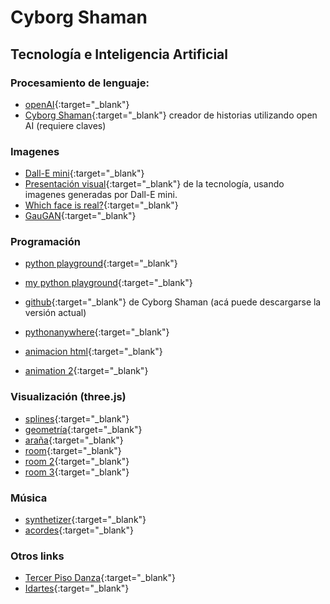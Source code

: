 # Cyborg Shaman

## Tecnología e Inteligencia Artificial

### Procesamiento de lenguaje:
- [openAI](https://openai.com/api){:target="_blank"}
- [Cyborg Shaman](https://cyborgshaman.pythonanywhere.com){:target="_blank"} creador de historias utilizando open AI (requiere claves)

[//]: # (comments are strange here...)

### Imagenes
- [Dall-E mini](https://huggingface.co/spaces/dalle-mini/dalle-mini){:target="_blank"}
- [Presentación visual](https://cyborgshaman.pythonanywhere.com/presentation){:target="_blank"} de la tecnología, usando imagenes generadas por Dall-E mini.
- [Which face is real?](https://www.whichfaceisreal.com/index.php){:target="_blank"}
- [GauGAN](http://gaugan.org/gaugan2){:target="_blank"}

### Programación
- [python playground](https://lwebapp.com/en/python-playground){:target="_blank"}
- [my python playground](pyodide/pythononline.html){:target="_blank"}
- [github](https://github.com/emersonjleon/cyborgchaman){:target="_blank"} de Cyborg Shaman (acá puede descargarse la versión actual)
- [pythonanywhere](https://pythonanywhere.com){:target="_blank"}


- [animacion html](animation/animation.html){:target="_blank"}
- [animation 2](animationmaster/index.html){:target="_blank"}


### Visualización (three.js)

- [splines](/threejs/bspline6c.html){:target="_blank"}
- [geometría](/threejs/spikes.html){:target="_blank"}
- [araña](/threejs/arana.html){:target="_blank"}
- [room](/threejs/room.html){:target="_blank"}
- [room 2](/threejs/darkroom.html){:target="_blank"}
- [room 3](/threejs/projectionroom.html){:target="_blank"}

### Música
- [synthetizer](music/synth.html){:target="_blank"}
- [acordes](music/acordes.html){:target="_blank"}

### Otros links
- [Tercer Piso Danza](https://www.tercerpisodanza.com/){:target="_blank"}
- [Idartes](idartes.gov.co){:target="_blank"}

